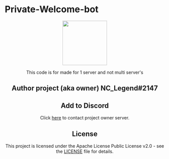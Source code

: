 # Private-Welcome-bot

<div align="center">
    <img src="https://cdn.discordapp.com/attachments/635733569670479883/748923404438208614/loading-cloud.gif" width="140px" height="140px" /><br>
</div>

<div align="center">
  
  
 This code is for made for 1 server and not multi server's
 
 ## Author project (aka owner) NC_Legend#2147
 
## Add to Discord
Click [here](https://discord.gg/sy6Jrze) to contact project owner server. 

## License
This project is licensed under the Apache License Public License v2.0 - see the [LICENSE](http://www.apache.org/licenses/) file for details.
